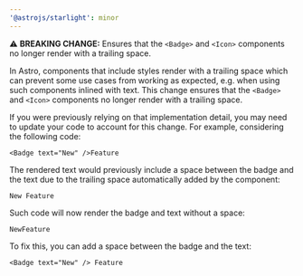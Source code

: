 ```yaml
---
'@astrojs/starlight': minor
---
```


⚠️ **BREAKING CHANGE:** Ensures that the `<Badge>` and `<Icon>` components no longer render with a trailing space.

In Astro, components that include styles render with a trailing space which can prevent some use cases from working as expected, e.g. when using such components inlined with text. This change ensures that the `<Badge>` and `<Icon>` components no longer render with a trailing space.

If you were previously relying on that implementation detail, you may need to update your code to account for this change. For example, considering the following code:

```mdx
<Badge text="New" />Feature
```

The rendered text would previously include a space between the badge and the text due to the trailing space automatically added by the component:

```
New Feature
```

Such code will now render the badge and text without a space:

```
NewFeature
```

To fix this, you can add a space between the badge and the text:

```mdx
<Badge text="New" /> Feature
```
